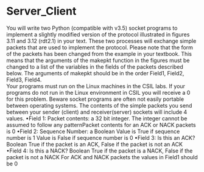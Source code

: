 # Server_Client
You will write two Python (compatible with v3.5) socket programs to implement a slightly modified version of the protocol illustrated in figures 3.11 and 3.12 (rdt2.1) in your text.  These two processes will exchange simple packets that are used to implement the protocol.  Please note that the form of the packets has been changed from the example in your textbook.  This means that the arguments of the makepkt function in the figures must be  changed  to  a  list  of  the  variables  in  the  fields  of  the  packets  described  below.  The arguments of makepkt should be in the order Field1, Field2, Field3, Field4.  
Your programs must run on the Linux machines in the CSIL labs. If your programs do not run in the  Linux environment  in  CSIL  you  will  receive  a 0 for  this  problem.    Beware  socket programs are often not easily portable between operating systems.   The  contents  of  the  simple  packets you send between your sender (client) and receiver(server) sockets will include 4 values. •Field 1:  Packet contents: a 32 bit integer.  The integer cannot be assumed to follow any patternPacket contents for an ACK or NACK packets is 0  •Field 2:  Sequence Number: a Boolean Value is True if sequence number is 1  Value is False if sequence number is 0 •Field 3: Is this an ACK?   Boolean True if the packet is an ACK, False if the packet is not an ACK •Field 4: Is this a NACK?  Boolean True if the packet is a NACK, False if the packet is not a NACK  For ACK and NACK packets the values in Field1 should be 0 
